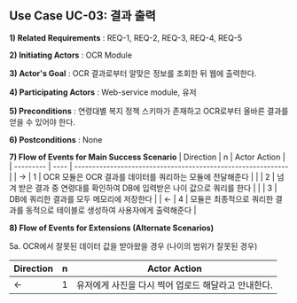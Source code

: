 ## Use Case UC-03: 결과 출력
**1) Related Requirements** : REQ-1, REQ-2, REQ-3, REQ-4, REQ-5

**2) Initiating Actors** : OCR Module

**3) Actor's Goal** : OCR 결과로부터 알맞은 정보를 조회한 뒤 웹에 출력한다.

**4) Participating Actors** : Web-service module, 유저

**5) Preconditions** : 연령대별 복지 정책 스키마가 존재하고 OCR로부터 올바른 결과를 얻을 수 있어야 한다.

**6) Postconditions** :  None

**7) Flow of Events for Main Success Scenario**
| Direction | n    | Actor Action                                                 |
| --------- | ---- | ------------------------------------------------------------ |
| →         | 1    | OCR 모듈은 OCR 결과를 데이터를 쿼리하는 모듈에 전달해준다 |
|           | 2    | 넘겨 받은 결과 중 연령대를 확인하여 DB에 입력받은 나이 값으로 쿼리를 한다                  |
|           | 3    | DB에 쿼리한 결과를 모두 메모리에 저장한다                                |
| ←         | 4    | 모듈은 최종적으로 쿼리한 결과를 동적으로 테이블로 생성하여 사용자에게 출력해준다 |



**8) Flow of Events for Extensions (Alternate Scenarios)**

5a. OCR에서 잘못된 데이터 값을 받아왔을 경우 (나이의 범위가 잘못된 경우)

| Direction | n    | Actor Action                                   |
| --------- | ---- | ---------------------------------------------- |
| ←         | 1    | 유저에게 사진을 다시 찍어 업로드 해달라고 안내한다.       |
